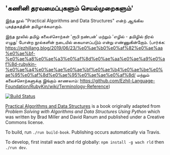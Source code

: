 'கணினி தரவமைப்புகளும் செயல்முறைகளும்'
---
இந்த நூல் "Practical Algorithms and Data Structures" என்ற் ஆங்கில புகத்தகத்தின் தமிழாக்கமாகும்.

இந்த நூலில் தமிழ் கலைச்சொற்கள் 'ரூபி நண்பன்' மற்றும் 'எழில் - தமிழில் நிரல் எழுது' போன்ற நூல்களின் நடையில் கையாளப்படும் என்று எண்ணுகின்றோம். (பார்க்க: https://ezhillang.blog/2019/06/23/%e0%ae%b0%e0%af%82%e0%ae%aa%e0%ae%bf-%e0%ae%a8%e0%ae%a3%e0%af%8d%e0%ae%aa%e0%ae%a9%e0%af%8d-rubykin-%e0%ae%a4%e0%ae%ae%e0%ae%bf%e0%ae%b4%e0%ae%be%e0%ae%95%e0%af%8d%e0%ae%95%e0%ae%ae%e0%af%8d/ மற்றும் கலைச்சொற்களுக்கு இங்கும் காணலாம்: https://github.com/Ezhil-Language-Foundation/RubyKin/wiki/Terminology-Reference)

[![Build Status](https://travis-ci.org/Bradfield/algos.svg?branch=master)](https://travis-ci.org/Bradfield/algos)

[Practical Algorithms and Data Structures](http://bradfieldcs.com/algos) is a book originally adapted from _Problem Solving with Algorithms and Data Structures Using Python_ which was written by Brad Miller and David Ranum and published under a Creative Commons license.

To build, run `./run build-book`. Publishing occurs automatically via Travis.

To develop, first install wach and rld globally: `npm install -g wach rld` then `./run dev`.
